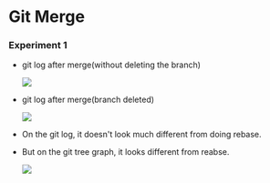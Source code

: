 # Git Merge

### Experiment 1

- git log after merge(without deleting the branch)

    ![](https://git-static.s3.ap-northeast-2.amazonaws.com/merge/before-delete-branch.PNG)

- git log after merge(branch deleted)

    ![](https://git-static.s3.ap-northeast-2.amazonaws.com/merge/after-delete-branch.PNG)

- On the git log, it doesn't look much different from doing rebase.

- But on the git tree graph, it looks different from reabse.

    ![](https://git-static.s3.ap-northeast-2.amazonaws.com/merge/git-tree.PNG)
